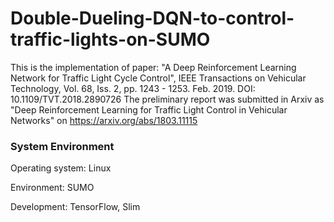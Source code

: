 # Double-Dueling-DQN-to-control-traffic-lights-on-SUMO

This is the implementation of paper: "A Deep Reinforcement Learning Network for Traffic Light Cycle Control", IEEE Transactions on Vehicular Technology, Vol. 68, Iss. 2, pp. 1243 - 1253. Feb. 2019. DOI: 10.1109/TVT.2018.2890726
The preliminary report was submitted in Arxiv as "Deep Reinforcement Learning for Traffic Light Control in Vehicular Networks" on https://arxiv.org/abs/1803.11115


### System Environment

Operating system: Linux

Environment: SUMO

Development: TensorFlow, Slim

  

